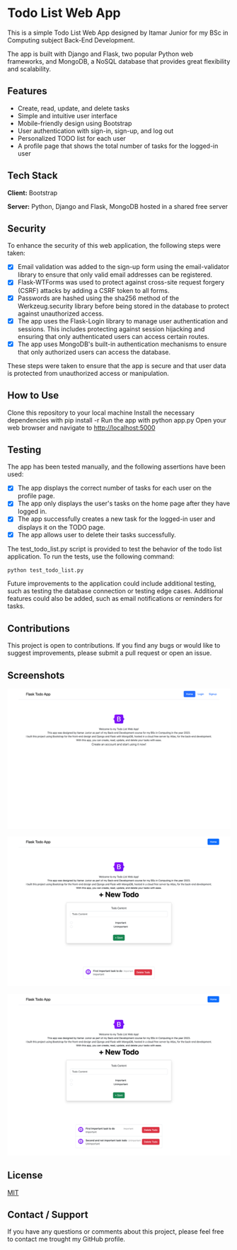 # Todo List Web App

This is a simple Todo List Web App designed by Itamar Junior for my BSc in Computing subject Back-End Development.

The app is built with Django and Flask, two popular Python web frameworks, and MongoDB, a NoSQL database that provides great flexibility and scalability.

## Features

- Create, read, update, and delete tasks
- Simple and intuitive user interface
- Mobile-friendly design using Bootstrap
- User authentication with sign-in, sign-up, and log out
- Personalized TODO list for each user
- A profile page that shows the total number of tasks for the logged-in user

## Tech Stack

**Client:** Bootstrap

**Server:** Python, Django and Flask, MongoDB hosted in a shared free server

## Security

To enhance the security of this web application, the following steps were taken:

- [x] Email validation was added to the sign-up form using the email-validator library to ensure that only valid email addresses can be registered.
- [x] Flask-WTForms was used to protect against cross-site request forgery (CSRF) attacks by adding a CSRF token to all forms.
- [x] Passwords are hashed using the sha256 method of the Werkzeug.security library before being stored in the database to protect against unauthorized access.
- [x] The app uses the Flask-Login library to manage user authentication and sessions. This includes protecting against session hijacking and ensuring that only authenticated users can access certain routes.
- [x] The app uses MongoDB's built-in authentication mechanisms to ensure that only authorized users can access the database.

These steps were taken to ensure that the app is secure and that user data is protected from unauthorized access or manipulation.

## How to Use

Clone this repository to your local machine
Install the necessary dependencies with pip install -r
Run the app with python app.py
Open your web browser and navigate to <http://localhost:5000>

## Testing

The app has been tested manually, and the following assertions have been used:

- [x] The app displays the correct number of tasks for each user on the profile page.
- [x] The app only displays the user's tasks on the home page after they have logged in.
- [x] The app successfully creates a new task for the logged-in user and displays it on the TODO page.
- [x] The app allows user to delete their tasks successfully.

The test_todo_list.py script is provided to test the behavior of the todo list application.
To run the tests, use the following command:

```python
python test_todo_list.py
```

Future improvements to the application could include additional testing, such as testing the database connection or testing edge cases. Additional features could also be added, such as email notifications or reminders for tasks.

## Contributions

This project is open to contributions. If you find any bugs or would like to suggest improvements, please submit a pull request or open an issue.

## Screenshots

![App Index/Home](https://github.com/codeitamarjr/Y3S2PythonDjangoFlaskMongoDBCA4/blob/master/screenshots/index.png?raw=true)

![App Index First Task](https://github.com/codeitamarjr/Y3S2PythonDjangoFlaskMongoDBCA4/blob/master/screenshots/index%201%20first%20task.png?raw=true)

![App Second Task](https://github.com/codeitamarjr/Y3S2PythonDjangoFlaskMongoDBCA4/blob/master/screenshots/index%202%20second%20task.png?raw=true)

## License

[MIT](https://choosealicense.com/licenses/mit/)

## Contact / Support

If you have any questions or comments about this project, please feel free to contact me trought my GitHub profile.
